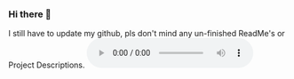 ### Hi there 👋
I still have to update my github, pls don't mind any un-finished ReadMe's or Project Descriptions.
<audio controls>
  <source src="file/audio.wav" type="audio/wav">
  Your browser does not support the audio element.
</audio>

